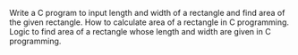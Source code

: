Write a C program to input length and width of a rectangle and find area of the given rectangle.
How to calculate area of a rectangle in C programming. 
Logic to find area of a rectangle whose length and width are given in C programming.
